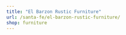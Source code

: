 ```yaml
---
title: "El Barzon Rustic Furniture"
url: /santa-fe/el-barzon-rustic-furniture/
shop: furniture
---
```


